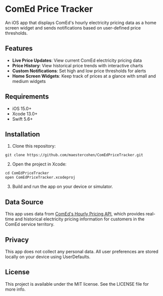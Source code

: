 # ComEd Price Tracker

An iOS app that displays ComEd's hourly electricity pricing data as a home screen widget and sends notifications based on user-defined price thresholds.

## Features

- **Live Price Updates**: View current ComEd electricity pricing data
- **Price History**: View historical price trends with interactive charts
- **Custom Notifications**: Set high and low price thresholds for alerts
- **Home Screen Widgets**: Keep track of prices at a glance with small and medium widgets

## Requirements

- iOS 15.0+
- Xcode 13.0+
- Swift 5.6+

## Installation

1. Clone this repository:
```
git clone https://github.com/maestercohen/ComEdPriceTracker.git
```

2. Open the project in Xcode:
```
cd ComEdPriceTracker
open ComEdPriceTracker.xcodeproj
```

3. Build and run the app on your device or simulator.

## Data Source

This app uses data from [ComEd's Hourly Pricing API](https://hourlypricing.comed.com/live-prices/), which provides real-time and historical electricity pricing information for customers in the ComEd service territory.

## Privacy

This app does not collect any personal data. All user preferences are stored locally on your device using UserDefaults.

## License

This project is available under the MIT license. See the LICENSE file for more info.
